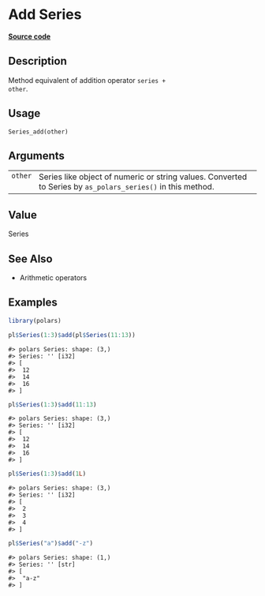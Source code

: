 

# Add Series

[**Source code**](https://github.com/pola-rs/r-polars/tree/main/R/series__series.R#L321)

## Description

Method equivalent of addition operator <code>series + other</code>.

## Usage

<pre><code class='language-R'>Series_add(other)
</code></pre>

## Arguments

<table>
<tr>
<td style="white-space: nowrap; font-family: monospace; vertical-align: top">
<code id="Series_add_:_other">other</code>
</td>
<td>
Series like object of numeric or string values. Converted to Series by
<code>as_polars_series()</code> in this method.
</td>
</tr>
</table>

## Value

Series

## See Also

<ul>
<li>

Arithmetic operators

</li>
</ul>

## Examples

``` r
library(polars)

pl$Series(1:3)$add(pl$Series(11:13))
```

    #> polars Series: shape: (3,)
    #> Series: '' [i32]
    #> [
    #>  12
    #>  14
    #>  16
    #> ]

``` r
pl$Series(1:3)$add(11:13)
```

    #> polars Series: shape: (3,)
    #> Series: '' [i32]
    #> [
    #>  12
    #>  14
    #>  16
    #> ]

``` r
pl$Series(1:3)$add(1L)
```

    #> polars Series: shape: (3,)
    #> Series: '' [i32]
    #> [
    #>  2
    #>  3
    #>  4
    #> ]

``` r
pl$Series("a")$add("-z")
```

    #> polars Series: shape: (1,)
    #> Series: '' [str]
    #> [
    #>  "a-z"
    #> ]
